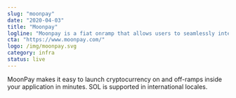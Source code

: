 ```yaml
---
slug: "moonpay"
date: "2020-04-03"
title: "Moonpay"
logline: "Moonpay is a fiat onramp that allows users to seamlessly integrate cryprocurrency payments into their applications."
cta: "https://www.moonpay.com/"
logo: /img/moonpay.svg
category: infra
status: live
---
```


MoonPay makes it easy to launch cryptocurrency on and off-ramps inside your application in minutes. SOL is supported in international locales.
